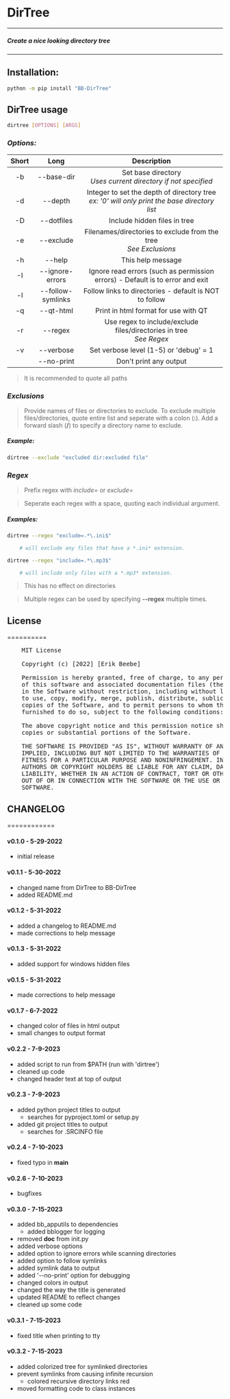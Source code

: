 <style> table { text-align: center; } </style>

# DirTree

--------------------------------------------
##### Create a nice looking directory tree
--------------------------------------------

## Installation:

```bash
python -m pip install "BB-DirTree"
```

## DirTree usage

```bash
dirtree [OPTIONS] [ARGS]
```

### _**Options:**_

**Short**  | **Long**               | **Description**
---------- | ---------------------- | ---------------------------------------------------------
    -b     |   --base-dir           |  Set base directory <br> *Uses current directory if not specified*
    -d     |   --depth              |  Integer to set the depth of directory tree <br> *ex: '0' will only print the base directory list*
    -D     |   --dotfiles           |  Include hidden files in tree
    -e     |   --exclude            |  Filenames/directories to exclude from the tree <br> *See Exclusions*
    -h     |   --help               |  This help message
    -I     |   --ignore-errors      |  Ignore read errors (such as permission errors) - Default is to error and exit
    -l     |   --follow-symlinks    |  Follow links to directories - default is NOT to follow
    -q     |   --qt-html            |  Print in html format for use with QT
    -r     |   --regex              |  Use regex to include/exclude files/directories in tree <br> *See Regex*
    -v     |   --verbose            |  Set verbose level (1-5) or 'debug' = 1
           |   --no-print           |  Don't print any output

>It is recommended to quote all paths

### *Exclusions*

>Provide names of files or directories to exclude. To exclude multiple files/directories, quote entire list and seperate with a colon (**:**). Add a forward slash (**/**) to specify a directory name to exclude.

##### **Example:**
  
```bash
dirtree --exclude "excluded dir:excluded file"
```

### *Regex*

>Prefix regex with *include=* or *exclude=*

>Seperate each regex with a space, quoting each individual argument.

##### _**Examples:**_

```bash
dirtree --regex "exclude=.*\.ini$"

    # will exclude any files that have a *.ini* extension.

dirtree --regex "include=.*\.mp3$"

    # will include only files with a *.mp3* extension.
```

>This has no effect on directories

>Multiple regex can be used by specifying **--regex** multiple times.

## License
==========

<pre>
    MIT License

    Copyright (c) [2022] [Erik Beebe]

    Permission is hereby granted, free of charge, to any person obtaining a copy
    of this software and associated documentation files (the "Software"), to deal
    in the Software without restriction, including without limitation the rights
    to use, copy, modify, merge, publish, distribute, sublicense, and/or sell
    copies of the Software, and to permit persons to whom the Software is
    furnished to do so, subject to the following conditions:

    The above copyright notice and this permission notice shall be included in all
    copies or substantial portions of the Software.

    THE SOFTWARE IS PROVIDED "AS IS", WITHOUT WARRANTY OF ANY KIND, EXPRESS OR
    IMPLIED, INCLUDING BUT NOT LIMITED TO THE WARRANTIES OF MERCHANTABILITY,
    FITNESS FOR A PARTICULAR PURPOSE AND NONINFRINGEMENT. IN NO EVENT SHALL THE
    AUTHORS OR COPYRIGHT HOLDERS BE LIABLE FOR ANY CLAIM, DAMAGES OR OTHER
    LIABILITY, WHETHER IN AN ACTION OF CONTRACT, TORT OR OTHERWISE, ARISING FROM,
    OUT OF OR IN CONNECTION WITH THE SOFTWARE OR THE USE OR OTHER DEALINGS IN THE
    SOFTWARE.
</pre>

## CHANGELOG
============

#### v0.1.0 - 5-29-2022

- initial release

#### v0.1.1 - 5-30-2022

- changed name from DirTree to BB-DirTree
- added README.md

#### v0.1.2 - 5-31-2022

- added a changelog to README.md
- made corrections to help message

#### v0.1.3 - 5-31-2022

- added support for windows hidden files

#### v0.1.5 - 5-31-2022

- made corrections to help message

#### v0.1.7 - 6-7-2022

- changed color of files in html output
- small changes to output format

#### v0.2.2 - 7-9-2023

- added script to run from $PATH (run with 'dirtree')
- cleaned up code
- changed header text at top of output

#### v0.2.3 - 7-9-2023

- added python project titles to output
    - searches for pyproject.toml or setup.py
- added git project titles to output
    - searches for .SRCINFO file

#### v0.2.4 - 7-10-2023

- fixed typo in __main__

#### v0.2.6 - 7-10-2023

- bugfixes

#### v0.3.0 - 7-15-2023

- added bb_apputils to dependencies
    - added bblogger for logging
- removed __doc__ from init.py
- added verbose options
- added option to ignore errors while scanning directories
- added option to follow symlinks
- added symlink data to output
- added '--no-print' option for debugging
- changed colors in output
- changed the way the title is generated
- updated README to reflect changes
- cleaned up some code

#### v0.3.1 - 7-15-2023

- fixed title when printing to tty

#### v0.3.2 - 7-15-2023

- added colorized tree for symlinked directories
- prevent symlinks from causing infinite recursion
    - colored recursive directory links red
- moved formatting code to class instances
